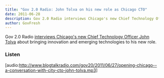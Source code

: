```yaml
---
title: "Gov 2.0 Radio: John Tolva on his new role as Chicago CTO"
date: 2011-06-28
description: Gov 2.0 Radio interviews Chicago's new Chief Technology Officer John Tolva.
author: GovFresh
---
```


Gov 2.0 Radio <a href="http://www.blogtalkradio.com/gov20/2011/06/27/opening-chicago--a-conversation-with-city-cto-john-tolva">interviews Chicago's new Chief Technology Officer John Tolva</a> about bringing innovation and emerging technologies to his new role.

<h3>Listen</h3>

[audio:http://www.blogtalkradio.com/gov20/2011/06/27/opening-chicago--a-conversation-with-city-cto-john-tolva.mp3]


